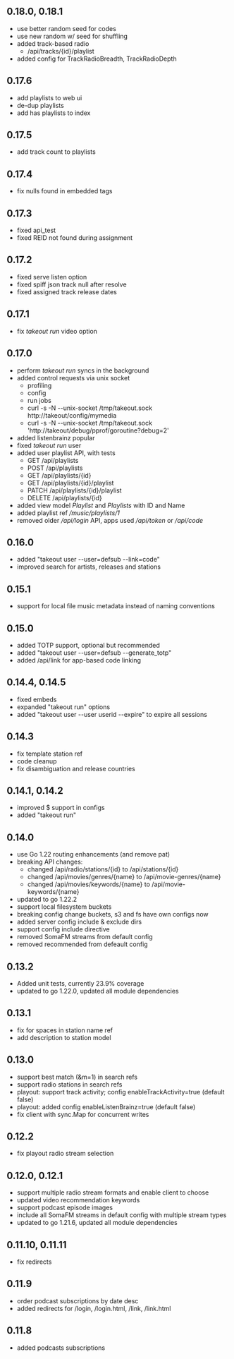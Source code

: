 ## 0.18.0, 0.18.1

- use better random seed for codes
- use new random w/ seed for shuffling
- added track-based radio
  * /api/tracks/{id}/playlist
- added config for TrackRadioBreadth, TrackRadioDepth

## 0.17.6

- add playlists to web ui
- de-dup playlists
- add has playlists to index

## 0.17.5

- add track count to playlists

## 0.17.4

- fix nulls found in embedded tags

## 0.17.3

- fixed api_test
- fixed REID not found during assignment

## 0.17.2

- fixed serve listen option
- fixed spiff json track null after resolve
- fixed assigned track release dates

## 0.17.1

- fix *takeout run* video option

## 0.17.0

- perform *takeout run* syncs in the background
- added control requests via unix socket
  * profiling
  * config
  * run jobs
  * curl -s -N --unix-socket /tmp/takeout.sock http://takeout/config/mymedia
  * curl -s -N --unix-socket /tmp/takeout.sock 'http://takeout/debug/pprof/goroutine?debug=2'
- added listenbrainz popular
- fixed *takeout run* user
- added user playlist API, with tests
  * GET /api/playlists
  * POST /api/playlists
  * GET /api/playlists/{id}
  * GET /api/playlists/{id}/playlist
  * PATCH /api/playlists/{id}/playlist
  * DELETE /api/playlists/{id}
- added view model *Playlist* and *Playlists* with ID and Name
- added playlist ref */music/playlists/1*
- removed older */api/login* API, apps used */api/token* or */api/code*

## 0.16.0

- added "takeout user --user=defsub --link=code"
- improved search for artists, releases and stations

## 0.15.1

- support for local file music metadata instead of naming conventions

## 0.15.0

- added TOTP support, optional but recommended
- added "takeout user --user=defsub --generate\_totp"
- added /api/link for app-based code linking

## 0.14.4, 0.14.5

- fixed embeds
- expanded "takeout run" options
- added "takeout user --user userid --expire" to expire all sessions

## 0.14.3

- fix template station ref
- code cleanup
- fix disambiguation and release countries

## 0.14.1, 0.14.2

- improved $ support in configs
- added "takeout run"

## 0.14.0

- use Go 1.22 routing enhancements (and remove pat)
- breaking API changes:
  * changed /api/radio/stations/{id} to /api/stations/{id}
  * changed /api/movies/genres/{name} to /api/movie-genres/{name}
  * changed /api/movies/keywords/{name} to /api/movie-keywords/{name}
- updated to go 1.22.2
- support local filesystem buckets
- breaking config change buckets, s3 and fs have own configs now
- added server config include & exclude dirs
- support config include directive
- removed SomaFM streams from default config
- removed recommended from defeault config

## 0.13.2

- Added unit tests, currently 23.9% coverage
- updated to go 1.22.0, updated all module dependencies

## 0.13.1

- fix for spaces in station name ref
- add description to station model

## 0.13.0

- support best match (&m=1) in search refs
- support radio stations in search refs
- playout: support track activity; config enableTrackActivity=true (default false)
- playout: added config enableListenBrainz=true (default false)
- fix client with sync.Map for concurrent writes

## 0.12.2

- fix playout radio stream selection

## 0.12.0, 0.12.1

- support multiple radio stream formats and enable client to choose
- updated video recommendation keywords
- support podcast episode images
- include all SomaFM streams in default config with multiple stream types
- updated to go 1.21.6, updated all module dependencies

## 0.11.10, 0.11.11

- fix redirects

## 0.11.9

- order podcast subscriptions by date desc
- added redirects for /login, /login.html, /link, /link.html

## 0.11.8

- added podcasts subscriptions
